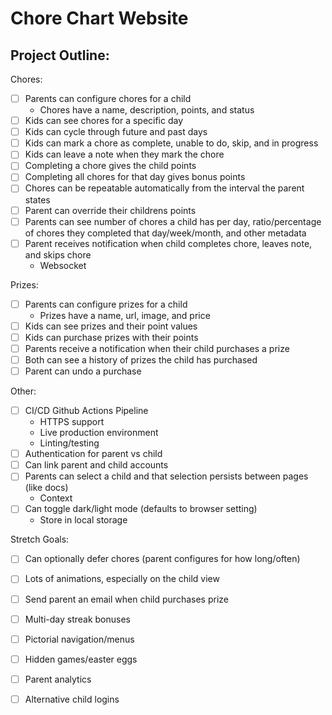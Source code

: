 # Chore Chart Website
## Project Outline:
Chores:
- [ ] Parents can configure chores for a child
  - Chores have a name, description, points, and status
- [ ] Kids can see chores for a specific day
- [ ] Kids can cycle through future and past days
- [ ] Kids can mark a chore as complete, unable to do, skip, and in progress
- [ ] Kids can leave a note when they mark the chore
- [ ] Completing a chore gives the child points
- [ ] Completing all chores for that day gives bonus points
- [ ] Chores can be repeatable automatically from the interval the parent states
- [ ] Parent can override their childrens points
- [ ] Parents can see number of chores a child has per day, ratio/percentage of chores they completed that day/week/month, and other metadata
- [ ] Parent receives notification when child completes chore, leaves note, and skips chore
  - Websocket

Prizes:
- [ ] Parents can configure prizes for a child
  - Prizes have a name, url, image, and price
- [ ] Kids can see prizes and their point values
- [ ] Kids can purchase prizes with their points
- [ ] Parents receive a notification when their child purchases a prize
- [ ] Both can see a history of prizes the child has purchased
- [ ] Parent can undo a purchase

Other:
- [ ] CI/CD Github Actions Pipeline
  - HTTPS support
  - Live production environment
  - Linting/testing
- [ ] Authentication for parent vs child
- [ ] Can link parent and child accounts
- [ ] Parents can select a child and that selection persists between pages (like docs)
  - Context
- [ ] Can toggle dark/light mode (defaults to browser setting)
  - Store in local storage

Stretch Goals:
- [ ] Can optionally defer chores (parent configures for how long/often)
- [ ] Lots of animations, especially on the child view
- [ ] Send parent an email when child purchases prize
- [ ] Multi-day streak bonuses
- [ ] Pictorial navigation/menus
- [ ] Hidden games/easter eggs
- [ ] Parent analytics
- [ ] Alternative child logins


